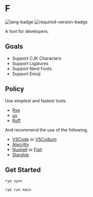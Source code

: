 [lang-badge]: https://flat.badgen.net/badge/language/python
[required-version-badge]: https://img.shields.io/python/required-version-toml?tomlFilePath=https%3A%2F%2Fraw.githubusercontent.com%2F7rs%2Ff%2Fmain%2Fpyproject.toml

# F  

  ![lang-badge][lang-badge]
  ![required-version-badge][required-version-badge]

  A font for developers.  

## Goals  

- Support CJK Characters
- Support Ligatures
- Support Nerd Fonts
- Support Emoji

## Policy  

  Use simplest and fastest tools.  

[rye]: https://rye.astral.sh/
[uv]: https://docs.astral.sh/uv
[ruff]: https://docs.astral.sh/ruff
<!--  -->
- [Rye][rye]
- [uv][uv]
- [Ruff][ruff]
<!--  -->

  And recommend the use of the following.  

[vscode]: https://code.visualstudio.com/
[vscodium]: https://vscodium.com/
[alacritty]: https://alacritty.org/
[nushell]: https://www.nushell.sh/
[fish]: https://fishshell.com/
[starship]: https://starship.rs/
<!--  -->
- [VSCode][vscode] or [VSCodium][vscodium]
- [Alacritty][alacritty]
- [Nushell][nushell] or [Fish][fish]
- [Starship][starship]
<!--  -->

## Get Started  

  ```sh
  rye sync
  ```

  ```sh
  rye run main
  ```
